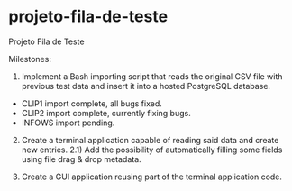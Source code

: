 # projeto-fila-de-teste
Projeto Fila de Teste

Milestones:

1) Implement a Bash importing script that reads the original CSV file with previous test data and insert it into a hosted PostgreSQL database. 
- CLIP1 import complete, all bugs fixed.
- CLIP2 import complete, currently fixing bugs.
- INFOWS import pending.

2) Create a terminal application capable of reading said data and create new entries.
  2.1) Add the possibility of automatically filling some fields using file drag & drop metadata.

3) Create a GUI application reusing part of the terminal application code.
